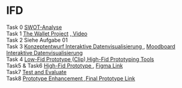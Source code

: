 # IFD
Task 0
<a href="https://yeram-in.github.io/IFD/task0.SWOT/#"> SWOT-Analyse</a>
<br>
Task 1
<a href="https://yeram-in.github.io/IFD/task1.TheWalletProject/The_Wallet_Project.pdf" target="_blank">The Wallet Project</a> ,<a href="https://yeram-in.github.io/IFD/task1.TheWalletProject/#"> Video</a>
<br>
Task 2 Siehe Aufgabe 01
<br>
Task 3 
<a href="https://yeram-in.github.io/IFD/task3.Interaktive_Datenvisualisierung/konzeptentwurf.pdf" target="_blank">Konzeptentwurf Interaktive Datenvisualisierung
</a>, <a href="https://yeram-in.github.io/IFD/task3.Interaktive_Datenvisualisierung/Moodboard.pdf" target="_blank">Moodboard Interaktive Datenvisualisierung
</a>
<br>
Task 4
<a href="https://yeram-in.github.io/IFD/task4.Low_Fid_Prototype/Low_Fid_Prototype.pdf" target="_blank">Low-Fid Prototype
</a>(<a href="https://yeram-in.github.io/IFD/task4.Low_Fid_Prototype/#">Clip</a>),<a href="https://yeram-in.github.io/IFD/task4.Low_Fid_Prototype/Figma_von_Yeram_In.pdf" target="_blank">High-Fid Prototyping Tools
</a>
<br>
Task5 & Task6
<a href="https://yeram-in.github.io/IFD/task5.task6.High_Fid_Prototype/task_5_6_HighFidPrototype.pdf" target="_blank">High-Fid Prototype
</a>, <a href="https://www.figma.com/proto/CB3JhlCmoDQstEH2bC3zWQ/High-Fid-Prototype?node-id=314%3A2&scaling=min-zoom">Figma Link</a>
<br>
Task7
<a href="https://yeram-in.github.io/IFD/task7.Test_And_Evaluate/Task7_Test_And_Evaluate.pdf" target="_blank">Test and Evaluate
</a>
<br>
Task8
<a href="https://yeram-in.github.io/IFD/task8.Enhancement/task8_enhancement.pdf" target="_blank">Prototype Enhancement
</a>,<a href="https://www.figma.com/proto/W6c9aWbG3DbMUNByE7gxRz/Task-6-and-7-Final?node-id=314%3A2&scaling=min-zoom">Final Prototype Link</a>
